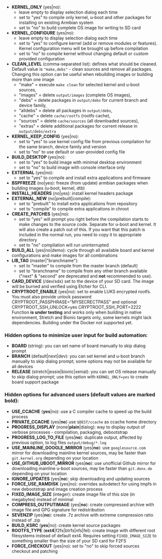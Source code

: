 - **KERNEL_ONLY** (yes&#124;no):
    - leave empty to display selection dialog each time
    - set to "yes" to compile only kernel, u-boot and other packages for installing on existing Armbian system
    - set to "no" to build complete OS image for writing to SD card
- **KERNEL_CONFIGURE** (yes&#124;no):
    - leave empty to display selection dialog each time
    - set to "yes" to configure kernel (add or remove modules or features). Kernel configuration menu will be brought up before compilation
    - set to "no" to compile kernel without changing default or custom provided configuration
- **CLEAN_LEVEL** (comma-separated list): defines what should be cleaned. Default value is `"make,debs"` - clean sources and remove all packages. Changing this option can be useful when rebuilding images or building more than one image
    - "make" = execute `make clean` for selected kernel and u-boot sources,
	- "images" = delete `output/images` (complete OS images),
	- "debs" = delete packages in `output/debs` for current branch and device family,
	- "alldebs" = delete all packages in `output/debs`,
	- "cache" = delete `cache/rootfs` (rootfs cache),
	- "sources" = delete `cache/sources` (all downloaded sources),
	- "extras" = delete additional packages for current release in `output/debs/extra`
- **KERNEL\_KEEP\_CONFIG** (yes&#124;no):
    - set to "yes" to use kernel config file from previous compilation for the same branch, device family and version
    - set to "no" to use default or user-provided config file
- **BUILD_DESKTOP** (yes&#124;no):
    - set to "yes" to build image with minimal desktop environment
    - set to "no" to build image with console interface only
- **EXTERNAL** (yes&#124;no):
    - set to "yes" to compile and install extra applications and firmware
- **BSPFREEZE** (no&#124;yes): freeze (from update) armbian packages when building images (u-boot, kernel, dtb)
- **INSTALL_HEADERS** (no&#124;yes): install kernel headers package
- **EXTERNAL_NEW** (no&#124;prebuilt&#124;compile):
	- set to "prebuilt" to install extra applications from repository
	- set to "compile" to compile extra applications in chroot
- **CREATE_PATCHES** (yes&#124;no):
	- set to "yes" will prompt you right before the compilation starts to make changes to the source code. Separate for u-boot and kernel. It will also create a patch out of this. If you want that this patch is included in the normal run, you need to copy it to appropriate directory
	- set to "no" compilation will run uninterrupted
- **BUILD_ALL** (yes&#124;no&#124;demo): cycle through all available board and kernel configurations and make images for all combinations
- **LIB_TAG** (master&#124;"branchname"):
	- set to "master" to compile from the master branch (default)
	- set to "branchname" to compile from any other branch available ("next" & "second" are deprecated and **not** recommended to use).
- **CARD_DEVICE** (/dev/sdx) set to the device of your SD card. The image will be burned and verified using Etcher for CLI.
- **CRYPTROOT_ENABLE** (yes&#124;no): set to enable LUKS encrypted rootfs. You must also provide unlock password CRYPTROOT_PASSPHRASE="MYSECRECTPASS" and optional CRYPTROOT_SSH_UNLOCK=yes CRYPTROOT_SSH_PORT=2222 Function **is under testing** and works only when building in native environment, Stretch and Bionic targets only, some kernels might lack dependencies. Building under the Docker not supported yet.
	

### Hidden options to minimize user input for build automation:
- **BOARD** (string): you can set name of board manually to skip dialog prompt
- **BRANCH** (default&#124;next&#124;dev): you can set kernel and u-boot branch manually to skip dialog prompt; some options may not be available for all devices
- **RELEASE** (stretch&#124;jessie&#124;bionic&#124;xenial): you can set OS release manually to skip dialog prompt; use this option with `KERNEL_ONLY=yes` to create board support package

### Hidden options for advanced users (default values are marked **bold**):
- **USE_CCACHE** (**yes**&#124;no): use a C compiler cache to speed up the build process
- **PRIVATE_CCACHE** (yes&#124;**no**) use `$DEST/ccache` as ccache home directory
- **PROGRESS_DISPLAY** (none&#124;**plain**&#124;dialog): way to display output of verbose processes - compilation, packaging, debootstrap
- **PROGRESS_LOG_TO_FILE** (yes&#124;**no**): duplicate output, affected by previous option, to log files `output/debug/*.log`
- **USE_MAINLINE_GOOGLE_MIRROR** (yes&#124;**no**): use `googlesource.com` mirror for downloading mainline kernel sources, may be faster than `git.kernel.org` depending on your location
- **USE_GITHUB_UBOOT_MIRROR** (yes&#124;**no**): use unofficial Github mirror for downloading mainline u-boot sources, may be faster than `git.denx.de` depending on your location
- **IGNORE_UPDATES** (yes&#124;**no**): skip downloading and updating sources
- **FORCE_USE_RAMDISK** (yes&#124;no): overrides autodetect for using tmpfs in new debootstrap and image creation process
- **FIXED_IMAGE_SIZE** (integer): create image file of this size (in megabytes) instead of minimal
- **COMPRESS_OUTPUTIMAGE** (yes&#124;**no**): create compressed archive with image file and GPG signature for redistribution
- **SEVENZIP** (yes&#124;**no**): create .7z archive with extreme compression ratio instead of .zip
- **BUILD_KSRC** (**yes**&#124;no): create kernel source packages 
- **ROOTFS_TYPE** (**ext4**&#124;f2fs&#124;btrfs&#124;nfs&#124;fel): create image with different root filesystems instead of default ext4. Requires setting `FIXED_IMAGE_SIZE` to something smaller than the size of your SD card for F2FS
- **FORCE_CHECKOUT** (yes&#124;no): set to "no" to skip forced sources checkout and patching
